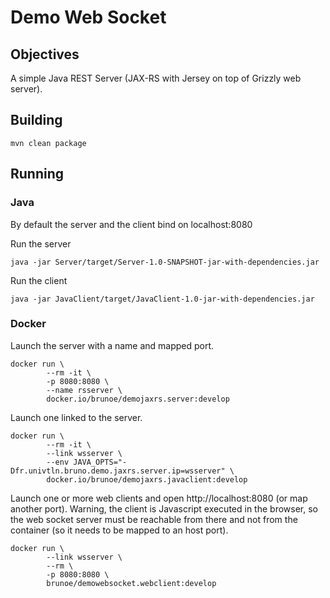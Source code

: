 # Demo Web Socket

## Objectives
A simple Java REST Server (JAX-RS with Jersey on top of Grizzly web server).

## Building
```shell script
mvn clean package
```

## Running
### Java
By default the server and the client bind on localhost:8080

Run the server
```shell script
java -jar Server/target/Server-1.0-SNAPSHOT-jar-with-dependencies.jar
```

Run the client
```shell script
java -jar JavaClient/target/JavaClient-1.0-jar-with-dependencies.jar
```

### Docker
Launch the server with a name and mapped port.
```shell script
docker run \
        --rm -it \
        -p 8080:8080 \
        --name rsserver \
        docker.io/brunoe/demojaxrs.server:develop
```

Launch one linked to the server.
```shell script
docker run \
        --rm -it \
        --link wsserver \
        --env JAVA_OPTS="-Dfr.univtln.bruno.demo.jaxrs.server.ip=wsserver" \
        docker.io/brunoe/demojaxrs.javaclient:develop
```

Launch one or more web clients and open http://localhost:8080 (or map another port).
Warning, the client is Javascript executed in the browser, so the web socket server must 
be reachable from there and not from the container (so it needs to be mapped to an host port). 
```shell script
docker run \
        --link wsserver \
        --rm \
        -p 8080:8080 \
        brunoe/demowebsocket.webclient:develop
```